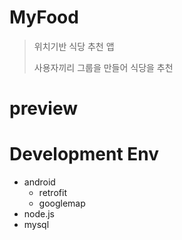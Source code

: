 # MyFood

> 위치기반 식당 추천 앱
>
> 사용자끼리 그룹을 만들어 식당을 추천

# preview

# Development Env

* android
  * retrofit
  * googlemap
* node.js
* mysql



